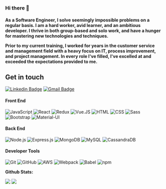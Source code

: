 ### Hi there 👋

<h4>As a Software Engineer, I solve seemingly impossible problems on a regular basis. I am a hard worker, avid learner, and an ambitious developer. I thrive in both group-based and solo work, and have a hunger for mastering new technologies and techniques.

Prior to my current training, I worked for years in the customer service and management field with a heavy focus on IT, process improvement, and project management. In every role I've filled, I've excelled at and exceeded the expectations provided to me. </h4>

## Get in touch
[![Linkedin Badge](https://img.shields.io/badge/-banjo1224-blue?style=flat-square&logo=Linkedin&logoColor=white&link=https://www.linkedin.com/in/banjo1224/)](https://www.linkedin.com/in/banjo1224/)
[![Gmail Badge](https://img.shields.io/badge/-bbates377@gmail.com-c14438?style=flat-square&logo=Gmail&logoColor=white&link=mailto:bbates377@gmail.com)](mailto:bbates377@gmail.com)

#### Front End
![JavaScript](https://img.shields.io/badge/-JavaScript-fff?&logo=JavaScript&logoColor=ddc508)
![React](https://img.shields.io/badge/-React-fff?&logo=React)
![Redux](https://img.shields.io/badge/-Redux-fff?&logo=Redux&logoColor=000)
![Vue.JS](https://img.shields.io/badge/-Vue.js-fff?&logo=Vue.js)
![HTML](https://img.shields.io/badge/-HTML-fff?&logo=html5)
![CSS](https://img.shields.io/badge/-CSS-fff?&logo=css3&logoColor=777)
![Sass](https://img.shields.io/badge/-Sass-fff?&logo=sass)
![Bootstrap](https://img.shields.io/badge/-Bootstrap-fff?&logo=bootstrap&logoColor=000)
![Material-UI](https://img.shields.io/badge/-MaterialUI-fff?&logo=material-ui&logoColor=000)

#### Back End
![Node.js](https://img.shields.io/badge/-Node.js-fff?&logo=node.js)
![Express.js](https://img.shields.io/badge/-Express.js-fff?)
![MongoDB](https://img.shields.io/badge/-MongoDB-fff?logo=Mongodb)
![MySQL](https://img.shields.io/badge/-MySQL-fff?logo=mysql)
![CassandraDB](https://img.shields.io/badge/-CassandraDB-fff?logo=Cassandra)

#### Developer Tools
![Git](https://img.shields.io/badge/-Git-fff?logo=git)
![GitHub](https://img.shields.io/badge/-GitHub-fff?logo=github&logoColor=000)
![AWS](https://img.shields.io/badge/-AWS-fff?&logo=Amazon-AWS&logoColor=232F3E)
![Webpack](https://img.shields.io/badge/-Webpack-fff?logo=webpack)
![Babel](https://img.shields.io/badge/-Babel-fff?logo=babel&logoColor=777)
![npm](https://img.shields.io/badge/-npm-fff?logo=npm)


**Github Stats:**

<p align="left">

  <img src="https://github-readme-stats.vercel.app/api?username=banjo1224&hide=stars&show_icons=true&theme=dracula&line_height=32">
  <img src="https://github-readme-stats.vercel.app/api/top-langs/?username=banjo1224&count_private=true&theme=dracula">

</p>


<!--
**Banjo1224/banjo1224** is a ✨ _special_ ✨ repository because its `README.md` (this file) appears on your GitHub profile.

Here are some ideas to get you started:

- 🔭 I’m currently working on ...
- 🌱 I’m currently learning ...
- 👯 I’m looking to collaborate on ...
- 🤔 I’m looking for help with ...
- 💬 Ask me about ...
- 📫 How to reach me: ...
- 😄 Pronouns: ...
- ⚡ Fun fact: ...
-->
